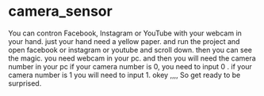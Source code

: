 # camera_sensor
You can contron Facebook, Instagram or YouTube with your webcam in your hand.
just your hand need a yellow paper. and run the project and open facebook or instagram or youtube and scroll down. then you can see the magic.
you need webcam in your pc. 
and then you will need the camera number in your pc if your camera number is 0, you need to input 0 . if your camera number is 1 you will need to input 1. 
okey ,,,,
So get ready to be surprised.
